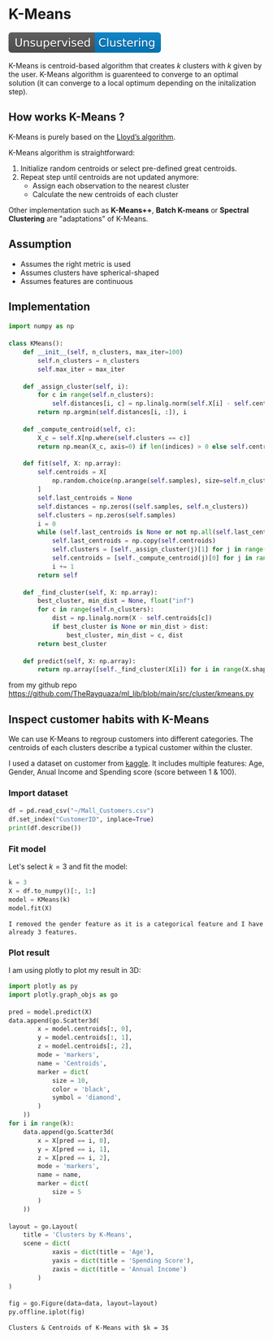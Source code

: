 # K-Means
![Clustering](https://raw.githubusercontent.com/TheRayquaza/therayquaza.github.io/main/images/badges/Clustering.svg)

K-Means is centroid-based algorithm that creates $k$ clusters with $k$ given by the user. K-Means algorithm is guarenteed to converge to an optimal solution (it can converge to a local optimum depending on the initalization step).

## How works K-Means ?

K-Means is purely based on the [Lloyd’s algorithm](https://en.wikipedia.org/wiki/Lloyd%27s_algorithm).

K-Means algorithm is straightforward:
1. Initialize random centroids or select pre-defined great centroids.
2. Repeat step until centroids are not updated anymore:
    - Assign each observation to the nearest cluster
    - Calculate the new centroids of each cluster

Other implementation such as **K-Means++**, **Batch K-means** or **Spectral Clustering** are "adaptations" of K-Means.

## Assumption

- Assumes the right metric is used
- Assumes clusters have spherical-shaped
- Assumes features are continuous

## Implementation

```python
import numpy as np

class KMeans():
    def __init__(self, n_clusters, max_iter=100)
        self.n_clusters = n_clusters
        self.max_iter = max_iter

    def _assign_cluster(self, i):
        for c in range(self.n_clusters):
            self.distances[i, c] = np.linalg.norm(self.X[i] - self.centroids[c])
        return np.argmin(self.distances[i, :]), i

    def _compute_centroid(self, c):
        X_c = self.X[np.where(self.clusters == c)]
        return np.mean(X_c, axis=0) if len(indices) > 0 else self.centroids[c], c

    def fit(self, X: np.array):
        self.centroids = X[
            np.random.choice(np.arange(self.samples), size=self.n_clusters, replace=False)
        ]
        self.last_centroids = None
        self.distances = np.zeros((self.samples, self.n_clusters))
        self.clusters = np.zeros(self.samples)
        i = 0
        while (self.last_centroids is None or not np.all(self.last_centroids == self.centroids)) and (i < self.max_iter):
            self.last_centroids = np.copy(self.centroids)
            self.clusters = [self._assign_cluster(j)[1] for j in range(self.datapoints)]
            self.centroids = [self._compute_centroid(j)[0] for j in range(self.n_clusters)]
            i += 1
        return self

    def _find_cluster(self, X: np.array):
        best_cluster, min_dist = None, float("inf")
        for c in range(self.n_clusters):
            dist = np.linalg.norm(X - self.centroids[c])
            if best_cluster is None or min_dist > dist:
                best_cluster, min_dist = c, dist
        return best_cluster

    def predict(self, X: np.array):
        return np.array([self._find_cluster(X[i]) for i in range(X.shape[0])])
```
from my github repo https://github.com/TheRayquaza/ml_lib/blob/main/src/cluster/kmeans.py

## Inspect customer habits with K-Means

We can use K-Means to regroup customers into different categories. The centroids of each clusters describe a typical customer within the cluster.

I used a dataset on customer from [kaggle](https://www.kaggle.com/datasets/vjchoudhary7/customer-segmentation-tutorial-in-python). It includes multiple features: Age, Gender, Anual Income and Spending score (score between 1 & 100).

### Import dataset

```python
df = pd.read_csv("~/Mall_Customers.csv")
df.set_index("CustomerID", inplace=True)
print(df.describe())
```

### Fit model

Let's select $k = 3$ and fit the model:

```python
k = 3
X = df.to_numpy()[:, 1:]
model = KMeans(k)
model.fit(X)
```

```{note}
I removed the gender feature as it is a categorical feature and I have already 3 features.
```

### Plot result

I am using plotly to plot my result in 3D:

```python
import plotly as py
import plotly.graph_objs as go

pred = model.predict(X)
data.append(go.Scatter3d(
        x = model.centroids[:, 0],
        y = model.centroids[:, 1],
        z = model.centroids[:, 2],
        mode = 'markers',
        name = 'Centroids',
        marker = dict(
            size = 10,
            color = 'black',
            symbol = 'diamond',
        )
    ))
for i in range(k):
    data.append(go.Scatter3d(
        x = X[pred == i, 0],
        y = X[pred == i, 1],
        z = X[pred == i, 2],
        mode = 'markers',
        name = name,
        marker = dict(
            size = 5
        )
    ))

layout = go.Layout(
    title = 'Clusters by K-Means',
    scene = dict(
            xaxis = dict(title = 'Age'),
            yaxis = dict(title = 'Spending Score'),
            zaxis = dict(title = 'Annual Income')
        )
)

fig = go.Figure(data=data, layout=layout)
py.offline.iplot(fig)
```

```{figure} https://raw.githubusercontent.com/TheRayquaza/therayquaza.github.io/main/images/machine_learning/clustering/kmeans_plot.png
Clusters & Centroids of K-Means with $k = 3$
```
